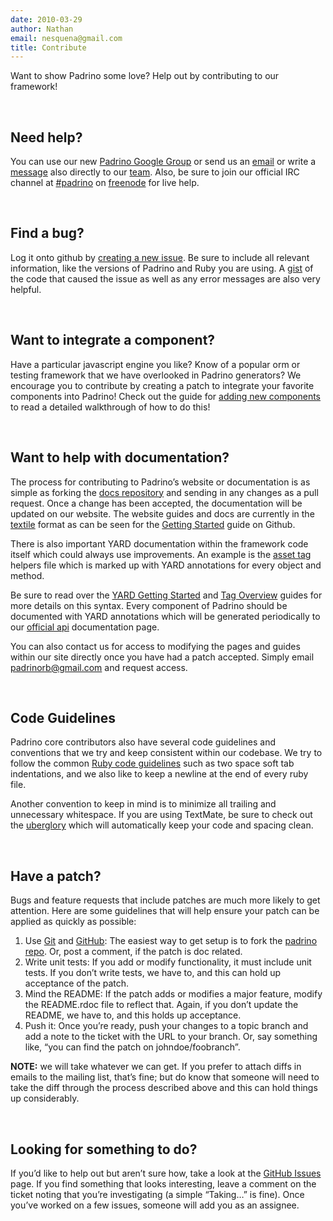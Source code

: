 ```yaml
---
date: 2010-03-29
author: Nathan
email: nesquena@gmail.com
title: Contribute
---
```


Want to show Padrino some love? Help out by contributing to our framework!

 

## Need help?

You can use our new [Padrino Google Group](http://groups.google.com/group/padrino) or send us an [email](mailto:padrinorb@gmail.com) or write a [message](http://github.com/padrino) also directly to our [team](http://github.com/padrino/following). Also, be sure to join our official IRC channel at [\#padrino](irc://chat.freenode.net/#padrino) on [freenode](http://freenode.net) for live help.

 

## Find a bug?

Log it onto github by [creating a new issue](http://github.com/padrino/padrino-framework/issues). Be sure to include all relevant information, like the versions of Padrino and Ruby you are using. A [gist](http://gist.github.com/) of the code that caused the issue as well as any error messages are also very helpful.

 

## Want to integrate a component?

Have a particular javascript engine you like? Know of a popular orm or testing framework that we have overlooked in Padrino generators? We encourage you to contribute by creating a patch to integrate your favorite components into Padrino! Check out the guide for [adding new components](http://www.padrinorb.com/guides/adding-new-components) to read a detailed walkthrough of how to do this!

 

## Want to help with documentation?

The process for contributing to Padrino’s website or documentation is as simple as forking the [docs repository](https://github.com/padrino/padrino-docs) and sending in any changes as a pull request. Once a change has been accepted, the documentation will be updated on our website. The website guides and docs are currently in the [textile](http://textile.thresholdstate.com) format as can be seen for the [Getting Started](https://github.com/padrino/padrino-docs/blob/master/guides/getting-started.textile) guide on Github.

There is also important YARD documentation within the framework code itself which could always use improvements. An example is the [asset tag](https://github.com/padrino/padrino-framework/blob/master/padrino-helpers/lib/padrino-helpers/asset_tag_helpers.rb) helpers file which is marked up with YARD annotations for every object and method.

Be sure to read over the [YARD Getting Started](http://rubydoc.info/docs/yard/file/docs/GettingStarted.md) and [Tag Overview](http://rubydoc.info/docs/yard/file/docs/Tags.md) guides for more details on this syntax. Every component of Padrino should be documented with YARD annotations which will be generated periodically to our [official api](http://www.padrinorb.com/api/Padrino/Helpers/AssetTagHelpers.html) documentation page.

You can also contact us for access to modifying the pages and guides within our site directly once you have had a patch accepted. Simply email <padrinorb@gmail.com> and request access.

 

## Code Guidelines

Padrino core contributors also have several code guidelines and conventions that we try and keep consistent within our codebase. We try to follow the common [Ruby code guidelines](http://pathfindersoftware.com/2008/10/elements-of-ruby-style) such as two space soft tab indentations, and we also like to keep a newline at the end of every ruby file.

Another convention to keep in mind is to minimize all trailing and unnecessary whitespace. If you are using TextMate, be sure to check out the [uberglory](https://github.com/glennr/uber-glory-tmbundle) which will automatically keep your code and spacing clean.

 

## Have a patch?

Bugs and feature requests that include patches are much more likely to get attention. Here are some guidelines that will help ensure your patch can be applied as quickly as possible:

1.  Use [Git](http://git-scm.com/) and [GitHub](http://github.com/): The easiest way to get setup is to fork the [padrino repo](http://github.com/padrino/padrino-framework). Or, post a comment, if the patch is doc related.
2.  Write unit tests: If you add or modify functionality, it must include unit tests. If you don’t write tests, we have to, and this can hold up acceptance of the patch.
3.  Mind the README: If the patch adds or modifies a major feature, modify the README.rdoc file to reflect that. Again, if you don’t update the README, we have to, and this holds up acceptance.
4.  Push it: Once you’re ready, push your changes to a topic branch and add a note to the ticket with the URL to your branch. Or, say something like, “you can find the patch on johndoe/foobranch”.

**NOTE:** we will take whatever we can get. If you prefer to attach diffs in emails to the mailing list, that’s fine; but do know that someone will need to take the diff through the process described above and this can hold things up considerably.

 

## Looking for something to do?

If you’d like to help out but aren’t sure how, take a look at the [GitHub Issues](http://github.com/padrino/padrino-framework/issues) page. If you find something that looks interesting, leave a comment on the ticket noting that you’re investigating (a simple “Taking…” is fine). Once you’ve worked on a few issues, someone will add you as an assignee.